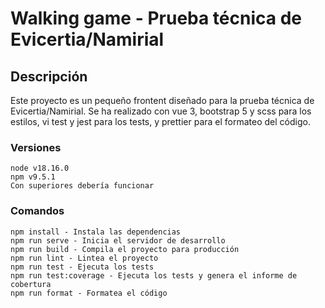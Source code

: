 # Walking game - Prueba técnica de Evicertia/Namirial

## Descripción

Este proyecto es un pequeño frontent diseñado para la prueba técnica de Evicertia/Namirial.
Se ha realizado con vue 3, bootstrap 5 y scss para los estilos, vi test y jest para los tests, y prettier para el formateo del código.

### Versiones

```
node v18.16.0
npm v9.5.1
Con superiores debería funcionar
```

### Comandos

```
npm install - Instala las dependencias
npm run serve - Inicia el servidor de desarrollo
npm run build - Compila el proyecto para producción
npm run lint - Lintea el proyecto
npm run test - Ejecuta los tests
npm run test:coverage - Ejecuta los tests y genera el informe de cobertura
npm run format - Formatea el código
```
